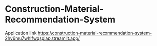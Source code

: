 # Construction-Material-Recommendation-System
Application link 
https://construction-material-recommendation-system-2hv6mu7whlfwqspjap.streamlit.app/
